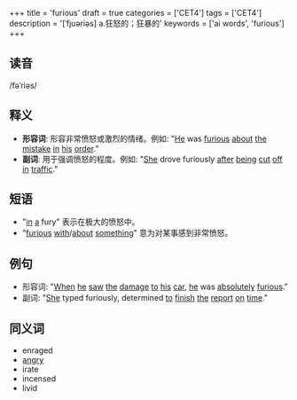 +++
title = 'furious'
draft = true
categories = ['CET4']
tags = ['CET4']
description = '[ˈfjuəriəs] a.狂怒的；狂暴的'
keywords = ['ai words', 'furious']
+++

## 读音
/fəˈriəs/

## 释义
- **形容词**: 形容非常愤怒或激烈的情绪。例如: "[He](/post/he/) was [furious](/post/furious/) [about](/post/about/) [the](/post/the/) [mistake](/post/mistake/) [in](/post/in/) [his](/post/his/) [order](/post/order/)."
- **副词**: 用于强调愤怒的程度。例如: "[She](/post/she/) drove furiously [after](/post/after/) [being](/post/being/) [cut](/post/cut/) [off](/post/off/) [in](/post/in/) [traffic](/post/traffic/)."

## 短语
- "[in](/post/in/) [a](/post/a/) fury" 表示在极大的愤怒中。
- "[furious](/post/furious/) [with](/post/with/)/[about](/post/about/) [something](/post/something/)" 意为对某事感到非常愤怒。

## 例句
- 形容词: "[When](/post/when/) [he](/post/he/) [saw](/post/saw/) [the](/post/the/) [damage](/post/damage/) [to](/post/to/) [his](/post/his/) [car](/post/car/), [he](/post/he/) was [absolutely](/post/absolutely/) [furious](/post/furious/)."
- 副词: "[She](/post/she/) typed furiously, determined [to](/post/to/) [finish](/post/finish/) [the](/post/the/) [report](/post/report/) [on](/post/on/) [time](/post/time/)."

## 同义词
- enraged
- [angry](/post/angry/)
- irate
- incensed
- livid
